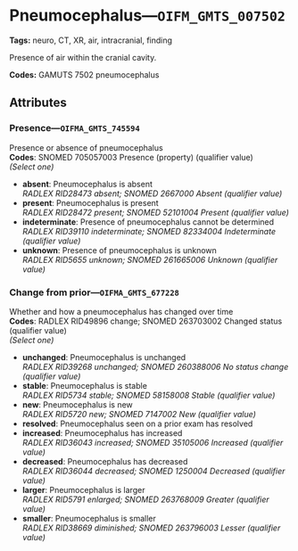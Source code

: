 # Pneumocephalus—`OIFM_GMTS_007502`

**Tags:** neuro, CT, XR, air, intracranial, finding

Presence of air within the cranial cavity.

**Codes:** GAMUTS 7502 pneumocephalus

## Attributes

### Presence—`OIFMA_GMTS_745594`

Presence or absence of pneumocephalus  
**Codes**: SNOMED 705057003 Presence (property) (qualifier value)  
*(Select one)*

- **absent**: Pneumocephalus is absent  
_RADLEX RID28473 absent; SNOMED 2667000 Absent (qualifier value)_
- **present**: Pneumocephalus is present  
_RADLEX RID28472 present; SNOMED 52101004 Present (qualifier value)_
- **indeterminate**: Presence of pneumocephalus cannot be determined  
_RADLEX RID39110 indeterminate; SNOMED 82334004 Indeterminate (qualifier value)_
- **unknown**: Presence of pneumocephalus is unknown  
_RADLEX RID5655 unknown; SNOMED 261665006 Unknown (qualifier value)_

### Change from prior—`OIFMA_GMTS_677228`

Whether and how a pneumocephalus has changed over time  
**Codes**: RADLEX RID49896 change; SNOMED 263703002 Changed status (qualifier value)  
*(Select one)*

- **unchanged**: Pneumocephalus is unchanged  
_RADLEX RID39268 unchanged; SNOMED 260388006 No status change (qualifier value)_
- **stable**: Pneumocephalus is stable  
_RADLEX RID5734 stable; SNOMED 58158008 Stable (qualifier value)_
- **new**: Pneumocephalus is new  
_RADLEX RID5720 new; SNOMED 7147002 New (qualifier value)_
- **resolved**: Pneumocephalus seen on a prior exam has resolved  
- **increased**: Pneumocephalus has increased  
_RADLEX RID36043 increased; SNOMED 35105006 Increased (qualifier value)_
- **decreased**: Pneumocephalus has decreased  
_RADLEX RID36044 decreased; SNOMED 1250004 Decreased (qualifier value)_
- **larger**: Pneumocephalus is larger  
_RADLEX RID5791 enlarged; SNOMED 263768009 Greater (qualifier value)_
- **smaller**: Pneumocephalus is smaller  
_RADLEX RID38669 diminished; SNOMED 263796003 Lesser (qualifier value)_